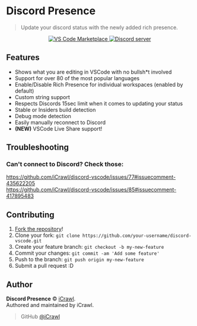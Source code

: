 # Discord Presence
> Update your discord status with the newly added rich presence.

<div align="center">
	<p>
		<a href="https://marketplace.visualstudio.com/items?itemName=icrawl.discord-vscode">
			<img src="https://vsmarketplacebadge.apphb.com/version/icrawl.discord-vscode.svg" alt="VS Code Marketplace">
		</a>
		<a href="https://discord.gg/cZSWqAF">
			<img src="https://canary.discordapp.com/api/guilds/424963290989461514/embed.png" alt="Discord server">
		</a>
	</p>
</div>

## Features

* Shows what you are editing in VSCode with no bullsh*t involved
* Support for over 80 of the most popular languages
* Enable/Disable Rich Presence for individual workspaces (enabled by default)
* Custom string support
* Respects Discords 15sec limit when it comes to updating your status
* Stable or Insiders build detection
* Debug mode detection
* Easily manually reconnect to Discord
* **(NEW)** VSCode Live Share support!

## Troubleshooting

### Can't connect to Discord? Check those:  
https://github.com/iCrawl/discord-vscode/issues/77#issuecomment-435622205  
https://github.com/iCrawl/discord-vscode/issues/85#issuecomment-417895483

## Contributing

1. [Fork the repository](https://github.com/iCrawl/discord-vscode/fork)!
2. Clone your fork: `git clone https://github.com/your-username/discord-vscode.git`
3. Create your feature branch: `git checkout -b my-new-feature`
4. Commit your changes: `git commit -am 'Add some feature'`
5. Push to the branch: `git push origin my-new-feature`
6. Submit a pull request :D

## Author

**Discord Presence** © [iCrawl](https://github.com/iCrawl).  
Authored and maintained by iCrawl.

> GitHub [@iCrawl](https://github.com/iCrawl)
